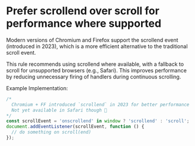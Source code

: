 # Prefer scrollend over scroll for performance where supported

Modern versions of Chromium and Firefox support the scrollend event (introduced in 2023), which is a more efficient alternative to the traditional scroll event.

This rule recommends using scrollend where available, with a fallback to scroll for unsupported browsers (e.g., Safari). This improves performance by reducing unnecessary firing of handlers during continuous scrolling.

Example Implementation:

```js
/*
  Chromium + FF introduced `scrollend` in 2023 for better performance
  Not yet available in Safari though 😬
*/
const scrollEvent = 'onscrollend' in window ? 'scrollend' : 'scroll';
document.addEventListener(scrollEvent, function () {
  // do something on scroll(end)
});
```
